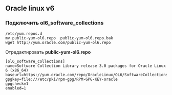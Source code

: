 ## Oracle linux v6

### Подключить ol6_software_collections

```
/etc/yum.repos.d
mv public-yum-ol6.repo  public-yum-ol6.repo.bak
wget http://yum.oracle.com/public-yum-ol6.repo
```


Отредактировать **public-yum-ol6.repo**

```
[ol6_software_collections]
name=Software Collection Library release 3.0 packages for Oracle Linux 6 (x86_64)
baseurl=https://yum.oracle.com/repo/OracleLinux/OL6/SoftwareCollections/x86_64/
gpgkey=file:///etc/pki/rpm-gpg/RPM-GPG-KEY-oracle
gpgcheck=1
enabled=1  

```
